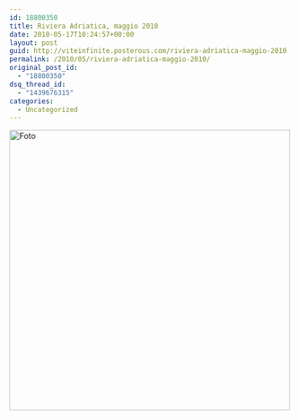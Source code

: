 ```yaml
---
id: 18800350
title: Riviera Adriatica, maggio 2010
date: 2010-05-17T10:24:57+00:00
layout: post
guid: http://viteinfinite.posterous.com/riviera-adriatica-maggio-2010
permalink: /2010/05/riviera-adriatica-maggio-2010/
original_post_id:
  - "18800350"
dsq_thread_id:
  - "1439676315"
categories:
  - Uncategorized
---
```

<div class='p_embed p_image_embed'>
  <a href="http://www.viteinfinite.com/wp-content/uploads/2013/03/foto.jpg"><img alt="Foto" height="500" src="http://www.viteinfinite.com/wp-content/uploads/2013/03/foto.jpg?w=300" width="500" /></a>
</div>